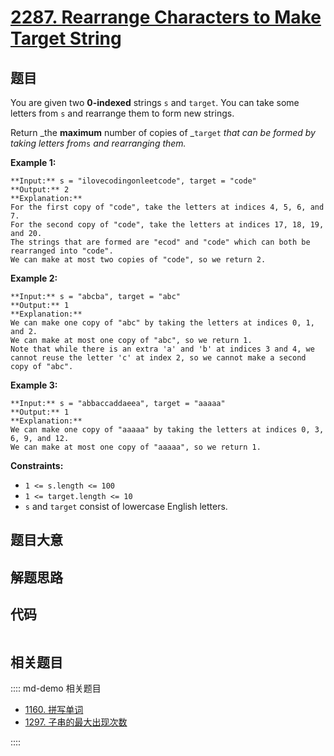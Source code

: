 # [2287. Rearrange Characters to Make Target String](https://leetcode.com/problems/rearrange-characters-to-make-target-string)

## 题目

You are given two **0-indexed** strings `s` and `target`. You can take some
letters from `s` and rearrange them to form new strings.

Return _the **maximum** number of copies of _`target` _that can be formed by
taking letters from_`s` _and rearranging them._



**Example 1:**

    
    
    **Input:** s = "ilovecodingonleetcode", target = "code"
    **Output:** 2
    **Explanation:**
    For the first copy of "code", take the letters at indices 4, 5, 6, and 7.
    For the second copy of "code", take the letters at indices 17, 18, 19, and 20.
    The strings that are formed are "ecod" and "code" which can both be rearranged into "code".
    We can make at most two copies of "code", so we return 2.
    

**Example 2:**

    
    
    **Input:** s = "abcba", target = "abc"
    **Output:** 1
    **Explanation:**
    We can make one copy of "abc" by taking the letters at indices 0, 1, and 2.
    We can make at most one copy of "abc", so we return 1.
    Note that while there is an extra 'a' and 'b' at indices 3 and 4, we cannot reuse the letter 'c' at index 2, so we cannot make a second copy of "abc".
    

**Example 3:**

    
    
    **Input:** s = "abbaccaddaeea", target = "aaaaa"
    **Output:** 1
    **Explanation:**
    We can make one copy of "aaaaa" by taking the letters at indices 0, 3, 6, 9, and 12.
    We can make at most one copy of "aaaaa", so we return 1.
    



**Constraints:**

  * `1 <= s.length <= 100`
  * `1 <= target.length <= 10`
  * `s` and `target` consist of lowercase English letters.


## 题目大意

## 解题思路

## 代码

```javascript

```

## 相关题目

:::: md-demo 相关题目
- [1160. 拼写单词](https://leetcode.com/problems/find-words-that-can-be-formed-by-characters)
- [1297. 子串的最大出现次数](https://leetcode.com/problems/maximum-number-of-occurrences-of-a-substring)

::::
